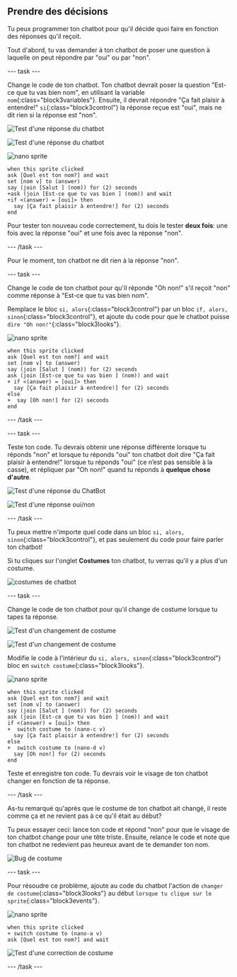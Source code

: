 ## Prendre des décisions

Tu peux programmer ton chatbot pour qu'il décide quoi faire en fonction des réponses qu'il reçoit.

Tout d'abord, tu vas demander à ton chatbot de poser une question à laquelle on peut répondre par "oui" ou par "non".

--- task ---

Change le code de ton chatbot. Ton chatbot devrait poser la question "Est-ce que tu vas bien nom", en utilisant la variable `nom`{:class="block3variables"}. Ensuite, il devrait répondre "Ça fait plaisir à entendre!" `si`{:class="block3control"} la réponse reçue est "oui", mais ne dit rien si la réponse est "non".

![Test d'une réponse du chatbot](images/chatbot-if-test1-annotated.png)

![Test d'une réponse du chatbot](images/chatbot-if-test2.png)

![nano sprite](images/nano-sprite.png)

```blocks3
when this sprite clicked
ask [Quel est ton nom?] and wait
set [nom v] to (answer)
say (join [Salut ] (nom)) for (2) seconds
+ask (join [Est-ce que tu vas bien ] (nom)) and wait
+if <(answer) = [oui]> then 
  say [Ça fait plaisir à entendre!] for (2) seconds
end
```

Pour tester ton nouveau code correctement, tu dois le tester **deux fois**: une fois avec la réponse "oui" et une fois avec la réponse "non".

--- /task ---

Pour le moment, ton chatbot ne dit rien à la réponse "non".

--- task ---

Change le code de ton chatbot pour qu'il réponde "Oh non!" s'il reçoit "non" comme réponse à "Est-ce que tu vas bien nom".

Remplace le bloc `si, alors`{:class="block3control"} par un bloc `if, alors, sinon`{:class="block3control"}, et ajoute du code pour que le chatbot puisse `dire "Oh non!"`{:class="block3looks"}.

![nano sprite](images/nano-sprite.png)

```blocks3
when this sprite clicked
ask [Quel est ton nom?] and wait
set [nom v] to (answer)
say (join [Salut ] (nom)) for (2) seconds
ask (join [Est-ce que tu vas bien ] (nom)) and wait
+ if <(answer) = [oui]> then 
  say [Ça fait plaisir à entendre!] for (2) seconds
else 
+  say [Oh non!] for (2) seconds
end
```

--- /task ---

--- task ---

Teste ton code. Tu devrais obtenir une réponse différente lorsque tu réponds "non" et lorsque tu réponds "oui" ton chatbot doit dire "Ça fait plaisir à entendre!" lorsque tu réponds "oui" (ce n’est pas sensible à la casse), et répliquer par "Oh non!" quand tu réponds à **quelque chose d'autre**.

![Test d'une réponse du ChatBot](images/chatbot-if-test2.png)

![Test d'une réponse oui/non](images/chatbot-if-else-test.png)

--- /task ---

Tu peux mettre n'importe quel code dans un bloc `si, alors, sinon`{:class="block3control"}, et pas seulement du code pour faire parler ton chatbot!

Si tu cliques sur l'onglet **Costumes** ton chatbot, tu verras qu'il y a plus d'un costume.

![costumes de chatbot](images/chatbot-costume-view-annotated.png)

--- task ---

Change le code de ton chatbot pour qu'il change de costume lorsque tu tapes ta réponse.

![Test d'un changement de costume](images/chatbot-costume-test1.png)

![Test d'un changement de costume](images/chatbot-costume-test2.png)

Modifie le code à l'intérieur du `si, alors, sinon`{:class="block3control"} bloc en `switch costume`{:class="block3looks"}.

![nano sprite](images/nano-sprite.png)

```blocks3
when this sprite clicked
ask [Quel est ton nom?] and wait
set [nom v] to (answer)
say (join [Salut ] (nom)) for (2) seconds
ask (join [Est-ce que tu vas bien ] (nom)) and wait
if <(answer) = [oui]> then 
+  switch costume to (nano-c v)
  say [Ça fait plaisir à entendre!] for (2) seconds
else 
+  switch costume to (nano-d v)
  say [Oh non!] for (2) seconds
end
```

Teste et enregistre ton code. Tu devrais voir le visage de ton chatbot changer en fonction de ta réponse.

--- /task ---

As-tu remarqué qu'après que le costume de ton chatbot ait changé, il reste comme ça et ne revient pas à ce qu'il était au début?

Tu peux essayer ceci: lance ton code et répond "non" pour que le visage de ton chatbot change pour une tête triste. Ensuite, relance le code et note que ton chatbot ne redevient pas heureux avant de te demander ton nom.

![Bug de costume
](images/chatbot-costume-bug-test.png)

--- task ---

Pour résoudre ce problème, ajoute au code du chatbot l'action de `changer de costume`{:class="block3looks"} au début `lorsque tu clique sur le sprite`{:class="block3events"}.

![nano sprite](images/nano-sprite.png)

```blocks3
when this sprite clicked
+ switch costume to (nano-a v)
ask [Quel est ton nom?] and wait
```

![Test d'une correction de costume](images/chatbot-costume-fix-test.png)

--- /task ---
